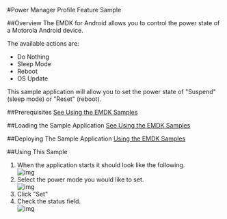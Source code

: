 #Power Manager Profile Feature Sample

##Overview
The EMDK for Android allows you to control the power state of a Motorola Android device. 

The available actions are:  
- Do Nothing  
- Sleep Mode  
- Reboot  
- OS Update  

This sample application will allow you to set the power state of "Suspend" (sleep mode) or "Reset" (reboot).

##Prerequisites
[See Using the EMDK Samples](../guide/sample/emdksamples)

##Loading the Sample Application
[See Using the EMDK Samples](../guide/sample/emdksamples)

##Deploying The Sample Application
[Using the EMDK Samples](../guide/sample/emdksamples)

##Using This Sample
1. When the application starts it should look like the following.  
	![img](images/samples/1_1.png)  
2. Select the power mode you would like to set.  
	![img](images/samples/1_2.png)  	
3.  Click "Set" 
4.  Check the status field.   
	![img](images/samples/1_3.png)  
	